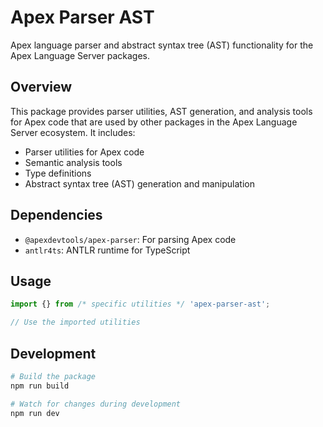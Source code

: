 # Apex Parser AST

Apex language parser and abstract syntax tree (AST) functionality for the Apex Language Server packages.

## Overview

This package provides parser utilities, AST generation, and analysis tools for Apex code that are used by other packages in the Apex Language Server ecosystem. It includes:

- Parser utilities for Apex code
- Semantic analysis tools
- Type definitions
- Abstract syntax tree (AST) generation and manipulation

## Dependencies

- `@apexdevtools/apex-parser`: For parsing Apex code
- `antlr4ts`: ANTLR runtime for TypeScript

## Usage

```typescript
import {} from /* specific utilities */ 'apex-parser-ast';

// Use the imported utilities
```

## Development

```bash
# Build the package
npm run build

# Watch for changes during development
npm run dev
```
